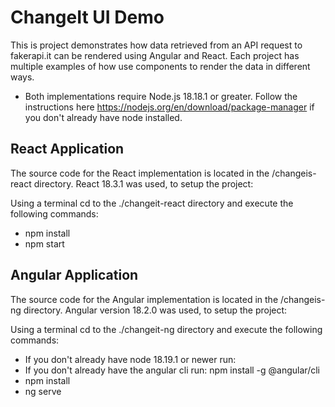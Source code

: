 # ChangeIt UI Demo

This is project demonstrates how data retrieved from an API request to fakerapi.it can be rendered using Angular and
React. Each project has multiple examples of how use components to render the data in different ways.

- Both implementations require Node.js 18.18.1 or greater. Follow the instructions
  here https://nodejs.org/en/download/package-manager if you don't already have node installed.

## React Application

The source code for the React implementation is located in the /changeis-react directory.
React 18.3.1 was used, to setup the project:

Using a terminal cd to the ./changeit-react directory and execute the following commands:
- npm install
- npm start

## Angular Application

The source code for the Angular implementation is located in the /changeis-ng directory.
Angular version 18.2.0 was used, to setup the project:

Using a terminal cd to the ./changeit-ng directory and execute the following commands:
- If you don't already have node 18.19.1 or newer run:
- If you don't already have the angular cli run: npm install -g @angular/cli
- npm install
- ng serve